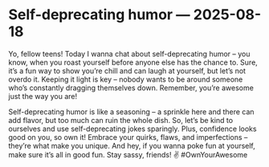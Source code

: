 # Self-deprecating humor — 2025-08-18

Yo, fellow teens! Today I wanna chat about self-deprecating humor – you know, when you roast yourself before anyone else has the chance to. Sure, it’s a fun way to show you’re chill and can laugh at yourself, but let’s not overdo it. Keeping it light is key – nobody wants to be around someone who’s constantly dragging themselves down. Remember, you’re awesome just the way you are!

Self-deprecating humor is like a seasoning – a sprinkle here and there can add flavor, but too much can ruin the whole dish. So, let’s be kind to ourselves and use self-deprecating jokes sparingly. Plus, confidence looks good on you, so own it! Embrace your quirks, flaws, and imperfections – they’re what make you unique. And hey, if you wanna poke fun at yourself, make sure it’s all in good fun. Stay sassy, friends! ✌️ #OwnYourAwesome